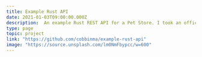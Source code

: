 ```yaml
---
title: Example Rust API
date: 2021-01-03T09:00:00.000Z
description:  An example Rust REST API for a Pet Store. I took an official example Open API schema and build an API to fulfill it. It uses a Postgres respository layer, and I structured it using clean architechture.
type: page
topic: project
link: "https://github.com/cobbinma/example-rust-api"
image: "https://source.unsplash.com/lm0NmFbypcc/w=600"
---
```



